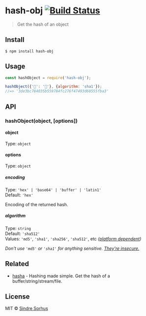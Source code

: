 # hash-obj [![Build Status](https://travis-ci.org/sindresorhus/hash-obj.svg?branch=master)](https://travis-ci.org/sindresorhus/hash-obj)

> Get the hash of an object


## Install

```
$ npm install hash-obj
```


## Usage

```js
const hashObject = require('hash-obj');

hashObject({'🦄': '🌈'}, {algorithm: 'sha1'});
//=> '3de3bc784035b559784fc276f47493d60555fba3'
```


## API

### hashObject(object, [options])

#### object

Type: `object`

#### options

Type: `object`

##### encoding

Type: `'hex' | 'base64' | 'buffer' | 'latin1'`<br>
Default: `'hex'`

Encoding of the returned hash.

##### algorithm

Type: `string`<br>
Default: `'sha512'`<br>
Values: `'md5'`, `'sha1'`, `'sha256'`, `'sha512'`, etc *([platform dependent](https://nodejs.org/api/crypto.html#crypto_crypto_createhash_algorithm))*

*Don't use `'md5'` or `'sha1'` for anything sensitive. [They're insecure.](http://googleonlinesecurity.blogspot.no/2014/09/gradually-sunsetting-sha-1.html)*


## Related

- [hasha](https://github.com/sindresorhus/hasha) - Hashing made simple. Get the hash of a buffer/string/stream/file.


## License

MIT © [Sindre Sorhus](https://sindresorhus.com)
